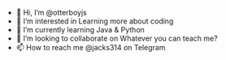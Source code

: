- 👋 Hi, I’m @otterboyjs
- 👀 I’m interested in Learning more about coding
- 🌱 I’m currently learning Java & Python
- 💞️ I’m looking to collaborate on Whatever you can teach me?
- 📫 How to reach me @jacks314 on Telegram
